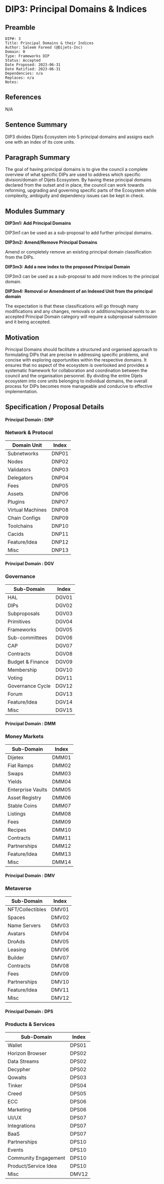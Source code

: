 # DIP3: Principal Domains & Indices

## Preamble  

```
DIP#: 3
Title: Principal Domains & their Indices
Author: Saleem Fareed (@Dijets-Inc)
Domain: 0
Type: Frameworks DIP
Status: Accepted 
Date Proposed: 2023-06-31
Date Ratified: 2023-06-31
Dependencies: n/a
Replaces: n/a
Notes: 
```

## References  

N/A

## Sentence Summary

DIP3 divides Dijets Ecosystem into 5 principal domains and assigns each one with an index of its core units.

## Paragraph Summary

The goal of having principal domains is to give the council a complete overview of what specific DIPs are used to address which specific division/domain of Dijets Ecosystem. By having these principal domains declared from the outset and in place, the council can work towards reforming, upgrading and governing specific parts of the Ecosystem while complexity, ambiguity and dependency issues can be kept in check. 

## Modules Summary

**DIP3m1: Add Principal Domains**

DIP3m1 can be used as a sub-proposal to add further principal domains.

**DIP3m2: Amend/Remove Principal Domains**

Amend or completely remove an existing principal domain classification from the DIPs.

**DIP3m3: Add a new index to the proposed Principal Domain**

DIP3m3 can be used as a sub-proposal to add more indices to the principal domain.

**DIP3m4: Removal or Amendment of an Indexed Unit from the principal domain**

The expectation is that these classifications will go through many modifications and any changes, removals or additions/replacements to
an accepted Principal Domain category will require a subproposal submission and it being accepted.


## Motivation

Principal Domains should facilitate a structured and organised approach to formulating DIPs that are precise in addressing specific problems, and concise with exploring opportunities within the respective domains. It ensures that no aspect of the ecosystem is overlooked and provides a systematic framework for collaboration and coordination between the council and the organisation personnel. By dividing the entire Dijets ecosystem into core units belonging to individual domains, the overall process for DIPs becomes more manageable and conducive to effective implementation.


## Specification / Proposal Details

#### Principal Domain : DNP

### Network & Protocol

| Domain Unit            | Index                  |
| ---------------------- | ---------------------- |
| Subnetworks            | DNP01                  |
| Nodes                  | DNP02                  |
| Validators             | DNP03                  |
| Delegators             | DNP04                  |
| Fees                   | DNP05                  |
| Assets                 | DNP06                  |
| Plugins                | DNP07                  |
| Virtual Machines       | DNP08                  |
| Chain Configs          | DNP09                  |
| Toolchains             | DNP10                  |
| Cacids                 | DNP11                  |
| Feature/Idea           | DNP12                  |
| Misc                   | DNP13                  |

#### Principal Domain : DGV

### Governance

| Sub-Domain             | Index                  |
| ---------------------- | ---------------------- |
| HAL                    | DGV01                  |
| DIPs                   | DGV02                  |
| Subproposals           | DGV03                  |
| Primitives             | DGV04                  |
| Frameworks             | DGV05                  |
| Sub-committees         | DGV06                  |
| CAP                    | DGV07                  |
| Contracts              | DGV08                  |
| Budget & Finance       | DGV09                  |
| Membership             | DGV10                  |
| Voting                 | DGV11                  |
| Governance Cycle       | DGV12                  |
| Forum                  | DGV13                  |
| Feature/Idea           | DGV14                  |
| Misc                   | DGV15                  |

#### Principal Domain : DMM

### Money Markets

| Sub-Domain             | Index                  |
| ---------------------- | ---------------------- |
| Dijetex                | DMM01                  |
| Fiat Ramps             | DMM02                  |
| Swaps                  | DMM03                  |
| Yields                 | DMM04                  |
| Enterprise Vaults      | DMM05                  |
| Asset Registry         | DMM06                  |
| Stable Coins           | DMM07                  |
| Listings               | DMM08                  |
| Fees                   | DMM09                  |
| Recipes                | DMM10                  |
| Contracts              | DMM11                  |
| Partnerships           | DMM12                  |
| Feature/Idea           | DMM13                  |
| Misc                   | DMM14                  |

#### Principal Domain : DMV

### Metaverse

| Sub-Domain             | Index                  |
| ---------------------- | ---------------------- |
| NFT/Collectibles       | DMV01                  |
| Spaces                 | DMV02                  |
| Name Servers           | DMV03                  |
| Avatars                | DMV04                  |
| DroAds                 | DMV05                  |
| Leasing                | DMV06                  |
| Builder                | DMV07                  |
| Contracts              | DMV08                  |
| Fees                   | DMV09                  |
| Partnerships           | DMV10                  |
| Feature/Idea           | DMV11                  |
| Misc                   | DMV12                  |

#### Principal Domain : DPS

### Products & Services

| Sub-Domain             | Index                  |
| ---------------------- | ---------------------- |
| Wallet                 | DPS01                  |
| Horizon Browser        | DPS02                  |
| Data Streams           | DPS02                  |
| Decypher               | DPS02                  |
| Qowalts                | DPS03                  |
| Tinker                 | DPS04                  |
| Creed                  | DPS05                  |
| ECC                    | DPS06                  |
| Marketing              | DPS06                  |
| UI/UX                  | DPS07                  |
| Integrations           | DPS07                  |
| BaaS                   | DPS07                  |
| Partnerships           | DPS10                  |
| Events                 | DPS10                  |
| Community Engagement   | DPS10                  |
| Product/Service Idea   | DPS10                  |
| Misc                   | DMV12                  |
